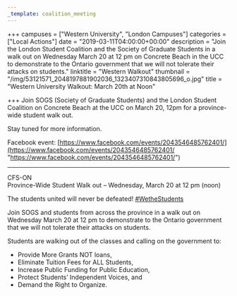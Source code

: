 ```yaml
---
_template: coalition_meeting
---
```



+++
campuses = ["Western University", "London Campuses"]
categories = ["Local Actions"]
date = "2019-03-11T04:00:00+00:00"
description = "Join the London Student Coalition and the Society of Graduate Students in a walk out on Wednesday March 20 at 12 pm on Concrete Beach in the UCC to demonstrate to the Ontario government that we will not tolerate their attacks on students."
linktitle = "Western Walkout"
thumbnail = "/img/53121571_2048197881902036_1323407310843805696_o.jpg"
title = "Western University Walkout: March 20th at Noon"

+++
Join SOGS (Society of Graduate Students) and the London Student Coalition on Concrete Beach at the UCC on March 20, 12pm for a province-wide student walk out.   
  
Stay tuned for more information. 

Facebook event: [https://www.facebook.com/events/2043546485762401/](https://www.facebook.com/events/2043546485762401/ "https://www.facebook.com/events/2043546485762401/")  
_________________________________________________________________  
CFS-ON  
Province-Wide Student Walk out – Wednesday, March 20 at 12 pm (noon)  
  
The students united will never be defeated! [#WetheStudents](https://www.facebook.com/hashtag/wethestudents)  
  
Join SOGS and students from across the province in a walk out on Wednesday March 20 at 12 pm to demonstrate to the Ontario government that we will not tolerate their attacks on students.  
  
Students are walking out of the classes and calling on the government to:   
  
- Provide More Grants NOT loans,
- Eliminate Tuition Fees for ALL Students,
- Increase Public Funding for Public Education,
- Protect Students’ Independent Voices, and
- Demand the Right to Organize.
